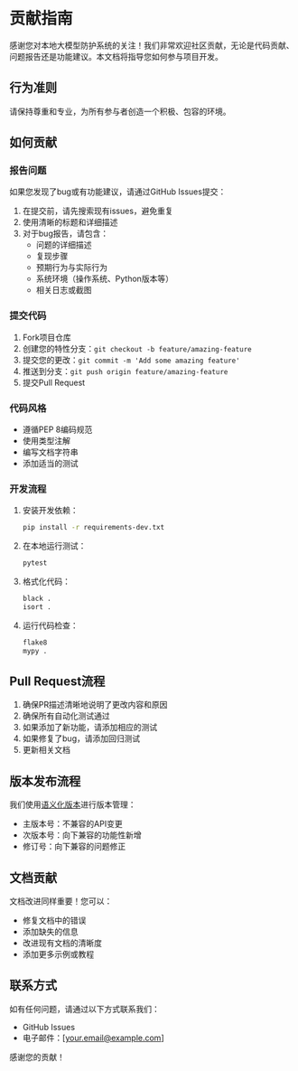 # 贡献指南

感谢您对本地大模型防护系统的关注！我们非常欢迎社区贡献，无论是代码贡献、问题报告还是功能建议。本文档将指导您如何参与项目开发。

## 行为准则

请保持尊重和专业，为所有参与者创造一个积极、包容的环境。

## 如何贡献

### 报告问题

如果您发现了bug或有功能建议，请通过GitHub Issues提交：

1. 在提交前，请先搜索现有issues，避免重复
2. 使用清晰的标题和详细描述
3. 对于bug报告，请包含：
   - 问题的详细描述
   - 复现步骤
   - 预期行为与实际行为
   - 系统环境（操作系统、Python版本等）
   - 相关日志或截图

### 提交代码

1. Fork项目仓库
2. 创建您的特性分支：`git checkout -b feature/amazing-feature`
3. 提交您的更改：`git commit -m 'Add some amazing feature'`
4. 推送到分支：`git push origin feature/amazing-feature`
5. 提交Pull Request

### 代码风格

- 遵循PEP 8编码规范
- 使用类型注解
- 编写文档字符串
- 添加适当的测试

### 开发流程

1. 安装开发依赖：
   ```bash
   pip install -r requirements-dev.txt
   ```

2. 在本地运行测试：
   ```bash
   pytest
   ```

3. 格式化代码：
   ```bash
   black .
   isort .
   ```

4. 运行代码检查：
   ```bash
   flake8
   mypy .
   ```

## Pull Request流程

1. 确保PR描述清晰地说明了更改内容和原因
2. 确保所有自动化测试通过
3. 如果添加了新功能，请添加相应的测试
4. 如果修复了bug，请添加回归测试
5. 更新相关文档

## 版本发布流程

我们使用[语义化版本](https://semver.org/lang/zh-CN/)进行版本管理：

- 主版本号：不兼容的API变更
- 次版本号：向下兼容的功能性新增
- 修订号：向下兼容的问题修正

## 文档贡献

文档改进同样重要！您可以：

- 修复文档中的错误
- 添加缺失的信息
- 改进现有文档的清晰度
- 添加更多示例或教程

## 联系方式

如有任何问题，请通过以下方式联系我们：

- GitHub Issues
- 电子邮件：[your.email@example.com]

感谢您的贡献！
